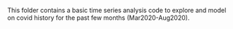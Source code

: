This folder contains a basic time series analysis code to explore and model on covid history for the past few months (Mar2020-Aug2020).
